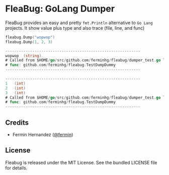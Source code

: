FleaBug: GoLang Dumper
=========================

FleaBug provides an easy and pretty `fmt.Println` alternative to `Go Lang` projects.
It show value plus type and also trace (file, line, and func)

```go
fleabug.Dump("wopwop")
fleabug.Dump(1, 2, 3)
````

```go
------------------------------------------------------------
wopwop  (string)
# Called from $HOME/go/src/github.com/ferminhg/fleabug/dumper_test.go line #62 
# func: github.com/ferminhg/fleabug.TestDumpDummy
------------------------------------------------------------

------------------------------------------------------------
1   (int)
2   (int)
3   (int)
# Called from $HOME/go/src/github.com/ferminhg/fleabug/dumper_test.go line #63 
# func: github.com/ferminhg/fleabug.TestDumpDummy
------------------------------------------------------------
````

## Credits

* Fermin Hernandez ([@fermin](https://www.linkedin.com/in/ferminhdez/))

## License

Fleabug is released under the MIT License. See the bundled LICENSE file for details.
